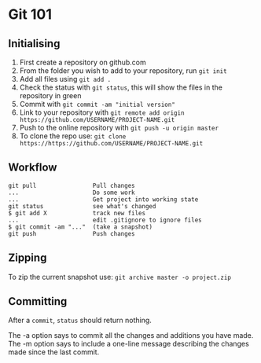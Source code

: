 # Git 101

## Initialising

1. First create a repository on github.com
2. From the folder you wish to add to your repository, run `git init`
3. Add all files using `git add .`
4. Check the status with `git status`, this will show the files in the repository in green
5. Commit with `git commit -am "initial version"`
6. Link to your repository with `git remote add origin https://github.com/USERNAME/PROJECT-NAME.git`
7. Push to the online repository with `git push -u origin master`
8. To clone the repo use: `git clone https://https://github.com/USERNAME/PROJECT-NAME.git`

## Workflow

~~~
git pull                Pull changes
...                     Do some work
...                     Get project into working state 
git status              see what's changed 
$ git add X             track new files
...                     edit .gitignore to ignore files
$ git commit -am "..."  (take a snapshot)
git push                Push changes
~~~

## Zipping

To zip the current snapshot use:
`git archive master -o project.zip`

## Committing

After a `commit`, `status` should return nothing.

The -a option says to commit all the changes and additions you have made. 
The -m option says to include a one-line message describing the changes made since the last commit. 